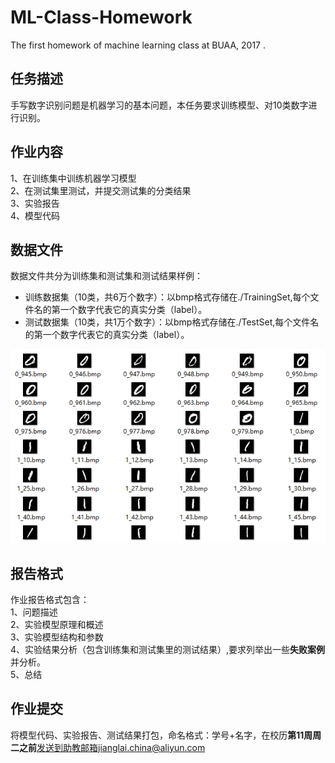 # ML-Class-Homework
The first homework of machine learning class at BUAA, 2017 .

## 任务描述
手写数字识别问题是机器学习的基本问题，本任务要求训练模型、对10类数字进行识别。

## 作业内容
1、在训练集中训练机器学习模型  
2、在测试集里测试，并提交测试集的分类结果  
3、实验报告  
4、模型代码  

## 数据文件
数据文件共分为训练集和测试集和测试结果样例：
* 训练数据集（10类，共6万个数字）：以bmp格式存储在./TrainingSet,每个文件名的第一个数字代表它的真实分类（label）。
* 测试数据集（10类，共1万个数字）：以bmp格式存储在./TestSet,每个文件名的第一个数字代表它的真实分类（label）。

![](/sample.png)

## 报告格式
作业报告格式包含：  
1、问题描述  
2、实验模型原理和概述  
3、实验模型结构和参数  
4、实验结果分析（包含训练集和测试集里的测试结果）,要求列举出一些**失败案例**并分析。  
5、总结  


## 作业提交
将模型代码、实验报告、测试结果打包，命名格式：学号+名字，在校历**第11周周二之前**发送到助教邮箱jianglai.china@aliyun.com
